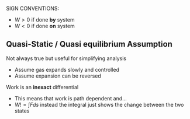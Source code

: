 SIGN CONVENTIONS: 
- $W>0$ if done **by** system
- $W < 0$ if done **on** system

## Quasi-Static / Quasi equilibrium Assumption
Not always true but useful for simplifying analysis
- Assume gas expands slowly and controlled
- Assume expansion can be reversed

Work is an **inexact** differential
- This means that work is path dependent and…
- $W != \int{F ds}$ instead the integral just shows the change between the two states
